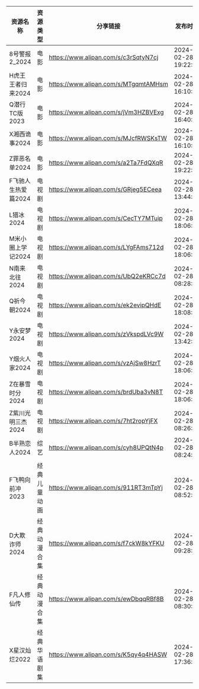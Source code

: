 | 资源名称         | 资源类型   | 分享链接                                 | 发布时间                |
| ------------ | ------ | ------------------------------------ | ------------------- |
| 8号警报2_2024   | 电影     | https://www.alipan.com/s/c3rSqtyN7cj | 2024-02-28 19:22:14 |
| H虎王王者归来2024  | 电影     | https://www.alipan.com/s/MTgqmtAMHsm | 2024-02-28 16:10:11 |
| Q潜行TC版2023   | 电影     | https://www.alipan.com/s/jVm3HZBVExg | 2024-02-28 16:40:08 |
| X湘西诡事2024    | 电影     | https://www.alipan.com/s/MJcfRWSKsTW | 2024-02-28 16:10:20 |
| Z罪恶名单2024    | 电影     | https://www.alipan.com/s/a2Ta7FdQXqR | 2024-02-28 19:22:22 |
| F飞驰人生热爱篇2024 | 电视剧    | https://www.alipan.com/s/GRjeg5ECeea | 2024-02-28 13:44:08 |
| L猎冰2024      | 电视剧    | https://www.alipan.com/s/CecTY7MTuip | 2024-02-28 18:06:31 |
| M米小圈上学记2024  | 电视剧    | https://www.alipan.com/s/LYgFAms712d | 2024-02-28 18:06:24 |
| N南来北往2024    | 电视剧    | https://www.alipan.com/s/UbQ2eKRCc7d | 2024-02-28 08:28:16 |
| Q祈今朝2024     | 电视剧    | https://www.alipan.com/s/ek2evipQHdE | 2024-02-28 18:08:12 |
| Y永安梦2024     | 电视剧    | https://www.alipan.com/s/zVkspdLVc9W | 2024-02-28 13:42:12 |
| Y烟火人家2024    | 电视剧    | https://www.alipan.com/s/vzAjSw8HzrT | 2024-02-28 18:06:46 |
| Z在暴雪时分2024   | 电视剧    | https://www.alipan.com/s/brdUba3vN8T | 2024-02-28 18:06:38 |
| Z紫川光明三杰2024  | 电视剧    | https://www.alipan.com/s/7ht2ropYjFX | 2024-02-28 08:26:09 |
| B半熟恋人2024    | 综艺     | https://www.alipan.com/s/cyh8UPQtN4p | 2024-02-28 08:24:06 |
| F飞鸭向前冲2023   | 经典儿童动画 | https://www.alipan.com/s/911RT3mTpYj | 2024-02-28 08:52:06 |
| D大欺诈师2024    | 经典动漫合集 | https://www.alipan.com/s/f7ckW8kYFKU | 2024-02-28 09:28:06 |
| F凡人修仙传       | 经典动漫合集 | https://www.alipan.com/s/ewDbqqRBf8B | 2024-02-28 08:30:24 |
| X星汉灿烂2022    | 经典华语剧集 | https://www.alipan.com/s/K5qy4q4HASW | 2024-02-28 17:36:12 |
